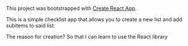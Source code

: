 This project was bootstrapped with [Create React App](https://github.com/facebook/create-react-app).

This is a simple checklist app that allows you to create a new list and add subitems to said list.

The reason for creation? So that I can learn to use the React library
